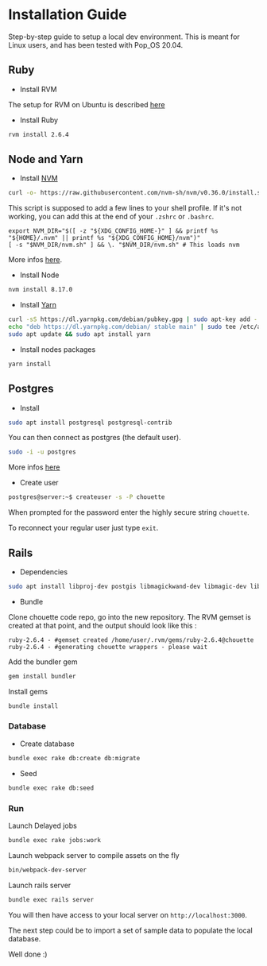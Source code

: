 # Installation Guide

Step-by-step guide to setup a local dev environment. This is meant for Linux users, and has been tested with Pop_OS 20.04.

## Ruby

* Install RVM

The setup for RVM on Ubuntu is described [here](https://github.com/rvm/ubuntu_rvm#install)

* Install Ruby

```sh
rvm install 2.6.4
```

## Node and Yarn

* Install [NVM](https://github.com/nvm-sh/nvm)

```sh
curl -o- https://raw.githubusercontent.com/nvm-sh/nvm/v0.36.0/install.sh | bash
```

This script is supposed to add a few lines to your shell profile. If it's not working, you can add this at the end of your `.zshrc` or `.bashrc`.

```
export NVM_DIR="$([ -z "${XDG_CONFIG_HOME-}" ] && printf %s "${HOME}/.nvm" || printf %s "${XDG_CONFIG_HOME}/nvm")"
[ -s "$NVM_DIR/nvm.sh" ] && \. "$NVM_DIR/nvm.sh" # This loads nvm
```

More infos [here](https://github.com/nvm-sh/nvm#installing-and-updating).

* Install Node

```sh
nvm install 8.17.0
```

* Install [Yarn](https://yarnpkg.com/lang/en/docs/install/)

```sh
curl -sS https://dl.yarnpkg.com/debian/pubkey.gpg | sudo apt-key add -
echo "deb https://dl.yarnpkg.com/debian/ stable main" | sudo tee /etc/apt/sources.list.d/yarn.list
sudo apt update && sudo apt install yarn
```

* Install nodes packages

```sh
yarn install
```

## Postgres

* Install

```sh
sudo apt install postgresql postgresql-contrib
```

You can then connect as postgres (the default user).

```sh
sudo -i -u postgres
```

More infos [here](https://www.digitalocean.com/community/tutorials/how-to-install-postgresql-on-ubuntu-20-04-quickstart)

* Create user

```sh
postgres@server:~$ createuser -s -P chouette

```

When prompted for the password enter the highly secure string `chouette`.

To reconnect your regular user just type `exit`.

## Rails

* Dependencies

```sh
sudo apt install libproj-dev postgis libmagickwand-dev libmagic-dev libpq-dev
```

* Bundle

Clone chouette code repo, go into the new repository.
The RVM gemset is created at that point, and the output should look like this :

```
ruby-2.6.4 - #gemset created /home/user/.rvm/gems/ruby-2.6.4@chouette
ruby-2.6.4 - #generating chouette wrappers - please wait
```

Add the bundler gem

```sh
gem install bundler
```

Install gems

```sh
bundle install
```

### Database

* Create database

```sh
bundle exec rake db:create db:migrate
```

* Seed

```sh
bundle exec rake db:seed
```

### Run

Launch Delayed jobs

```sh
bundle exec rake jobs:work
```

Launch webpack server to compile assets on the fly

```sh
bin/webpack-dev-server
```

Launch rails server

```sh
bundle exec rails server
```

You will then have access to your local server on `http://localhost:3000`.

The next step could be to import a set of sample data to populate the local database.

Well done :)
